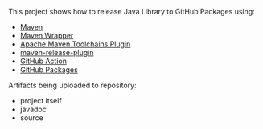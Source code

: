 This project shows how to release Java Library to GitHub Packages using:

* [Maven](https://maven.apache.org)
* [Maven Wrapper](https://maven.apache.org/wrapper)
* [Apache Maven Toolchains Plugin](https://maven.apache.org/plugins/maven-toolchains-plugin)
* [maven-release-plugin](https://maven.apache.org/maven-release/maven-release-plugin)
* [GitHub Action](https://docs.github.com/en/actions)
* [GitHub Packages](https://docs.github.com/packages)

Artifacts being uploaded to repository:

* project itself
* javadoc
* source
